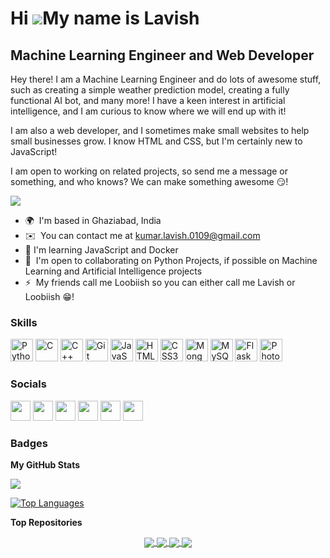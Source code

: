 Hi ![](https://user-images.githubusercontent.com/18350557/176309783-0785949b-9127-417c-8b55-ab5a4333674e.gif)My name is Lavish
==============================================================================================================================

Machine Learning Engineer and Web Developer
-------------------------------------------

<p>Hey there! I am a Machine Learning Engineer and do lots of awesome stuff, such as creating a simple weather prediction model, creating a fully functional AI bot, and many more! I have a keen interest in artificial intelligence, and I am curious to know where we will end up with it!</p> <p>I am also a web developer, and I sometimes make small websites to help small businesses grow. I know HTML and CSS, but I'm certainly new to JavaScript!</p> <p>I am open to working on related projects, so send me a message or something, and who knows? We can make something awesome 😏!</p>

![](https://komarev.com/ghpvc/?username=loobiish&color=blueviolet)

* 🌍  I'm based in Ghaziabad, India
* ✉️  You can contact me at [kumar.lavish.0109@gmail.com](mailto:kumar.lavish.0109@gmail.com)
* 🧠  I'm learning JavaScript and Docker
* 🤝  I'm open to collaborating on Python Projects, if possible on Machine Learning and Artificial Intelligence projects
* ⚡  My friends call me Loobiish so you can either call me Lavish or Loobiish 😁!

### Skills


<p align="left">
<a href="https://www.python.org/" target="_blank" rel="noreferrer"><img src="https://raw.githubusercontent.com/danielcranney/readme-generator/main/public/icons/skills/python-colored.svg" width="36" height="36" alt="Python" /></a>
<a href="https://docs.microsoft.com/en-us/cpp/?view=msvc-170" target="_blank" rel="noreferrer"><img src="https://raw.githubusercontent.com/danielcranney/readme-generator/main/public/icons/skills/c-colored.svg" width="36" height="36" alt="C" /></a>
<a href="https://docs.microsoft.com/en-us/cpp/?view=msvc-170" target="_blank" rel="noreferrer"><img src="https://raw.githubusercontent.com/danielcranney/readme-generator/main/public/icons/skills/cplusplus-colored.svg" width="36" height="36" alt="C++" /></a>
<a href="https://git-scm.com/" target="_blank" rel="noreferrer"><img src="https://raw.githubusercontent.com/danielcranney/readme-generator/main/public/icons/skills/git-colored.svg" width="36" height="36" alt="Git" /></a>
<a href="https://developer.mozilla.org/en-US/docs/Web/JavaScript" target="_blank" rel="noreferrer"><img src="https://raw.githubusercontent.com/danielcranney/readme-generator/main/public/icons/skills/javascript-colored.svg" width="36" height="36" alt="JavaScript" /></a>
<a href="https://developer.mozilla.org/en-US/docs/Glossary/HTML5" target="_blank" rel="noreferrer"><img src="https://raw.githubusercontent.com/danielcranney/readme-generator/main/public/icons/skills/html5-colored.svg" width="36" height="36" alt="HTML5" /></a>
<a href="https://www.w3.org/TR/CSS/#css" target="_blank" rel="noreferrer"><img src="https://raw.githubusercontent.com/danielcranney/readme-generator/main/public/icons/skills/css3-colored.svg" width="36" height="36" alt="CSS3" /></a>
<a href="https://www.mongodb.com/" target="_blank" rel="noreferrer"><img src="https://raw.githubusercontent.com/danielcranney/readme-generator/main/public/icons/skills/mongodb-colored.svg" width="36" height="36" alt="MongoDB" /></a>
<a href="https://www.mysql.com/" target="_blank" rel="noreferrer"><img src="https://raw.githubusercontent.com/danielcranney/readme-generator/main/public/icons/skills/mysql-colored.svg" width="36" height="36" alt="MySQL" /></a>
<a href="https://flask.palletsprojects.com/en/2.0.x/" target="_blank" rel="noreferrer"><img src="https://raw.githubusercontent.com/danielcranney/readme-generator/main/public/icons/skills/flask-colored.svg" width="36" height="36" alt="Flask" /></a>
<a href="https://www.adobe.com/uk/products/photoshop.html" target="_blank" rel="noreferrer"><img src="https://raw.githubusercontent.com/danielcranney/readme-generator/main/public/icons/skills/photoshop-colored.svg" width="36" height="36" alt="Photoshop" /></a>
</p>


### Socials

<p align="left"> <a href="https://www.facebook.com/loobiish" target="_blank" rel="noreferrer"><img src="https://raw.githubusercontent.com/danielcranney/readme-generator/main/public/icons/socials/facebook.svg" width="32" height="32" /></a>
<a href="https://www.github.com/loobiish" target="_blank" rel="noreferrer"><img src="https://raw.githubusercontent.com/danielcranney/readme-generator/main/public/icons/socials/github.svg" width="32" height="32" /></a> 
<a href="http://www.instagram.com/loobiish" target="_blank" rel="noreferrer"><img src="https://raw.githubusercontent.com/danielcranney/readme-generator/main/public/icons/socials/instagram.svg" width="32" height="32" /></a> 
<a href="https://www.linkedin.com/in/loobiish" target="_blank" rel="noreferrer"><img src="https://raw.githubusercontent.com/danielcranney/readme-generator/main/public/icons/socials/linkedin.svg" width="32" height="32" /></a>
<a href="https://stackoverflow.com/users/12272419/lavish" target="_blank" rel="noreferrer"><img src="https://raw.githubusercontent.com/danielcranney/readme-generator/main/public/icons/socials/stackoverflow.svg" width="32" height="32" /></a>
<a href="https://www.twitter.com/loobiish" target="_blank" rel="noreferrer"><img src="https://raw.githubusercontent.com/danielcranney/readme-generator/main/public/icons/socials/twitter.svg" width="32" height="32" /></a></p>

### Badges

<b>My GitHub Stats</b>

<a href="http://www.github.com/loobiish"><img src="https://github-readme-streak-stats.herokuapp.com/?user=loobiish&stroke=90D9D6&background=151321&ring=D03777&fire=D03777&currStreakNum=90D9D6&currStreakLabel=90D9D6&sideNums=90D9D6&sideLabels=90D9D6&dates=90D9D6&hide_border=true" /></a>

<a href="https://github.com/loobiish" align="left"><img src="https://github-readme-stats.vercel.app/api/top-langs/?username=loobiish&langs_count=7&title_color=D03777&text_color=90D9D6&icon_color=D03777&bg_color=151321&hide_border=true&locale=en&custom_title=Top%20%Languages&layout=compact" alt="Top Languages" /></a>

<b>Top Repositories</b>

<div width="100%" align="center">
<a href="https://github.com/loobiish/Sign-Language-Translator">
  <img align="center" src="https://github-readme-stats.vercel.app/api/pin/?username=loobiish&repo=Sign-Language-Translator&theme=radical&title_color=D03777&text_color=90D9D6" />
</a>
<a href="https://github.com/loobiish/Python-Personal-Assistant">
  <img align="center" src="https://github-readme-stats.vercel.app/api/pin/?username=loobiish&repo=Python-Personal-Assistant&theme=radical&title_color=D03777&text_color=90D9D6" />
</a>
<a href="https://github.com/loobiish/Student-Career-Prediction">
  <img align="center" src="https://github-readme-stats.vercel.app/api/pin/?username=loobiish&repo=Student-Career-Prediction&theme=radical&title_color=D03777&text_color=90D9D6" />
</a>
<a href="https://github.com/loobiish/Nearest-College-Recommendation-System">
  <img align="center" src="https://github-readme-stats.vercel.app/api/pin/?username=loobiish&repo=Nearest-College-Recommendation-System&theme=radical&title_color=D03777&text_color=90D9D6" />
</a>
</div>
<br /><br /><br /><br /><br /><br /><br />
